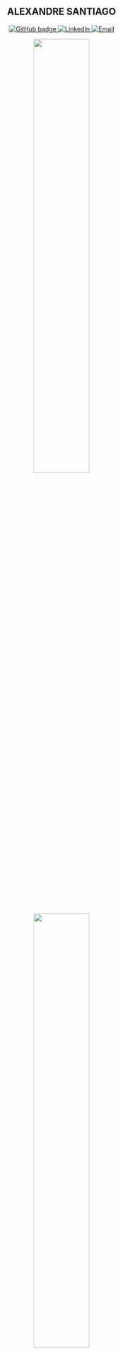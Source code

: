  <h2 align="center">ALEXANDRE SANTIAGO</h2>
<p align="center">
  <a href="https://github.com/AlexandreSBS">
    <img src="https://img.shields.io/badge/-Github-000?style=for-the-badge&logo=Github&logoColor=white&link=https://github.com/AlexandreSBS" alt="GitHub badge" />
  </a>
  <a href="https://www.linkedin.com/in/alexandresantiagobs/">
    <img src="https://img.shields.io/badge/-LinkedIn-blue?style=for-the-badge&logo=Linkedin&logoColor=white&link=https://www.linkedin.com/in/alexandresantiagobs/" alt="LinkedIn" />
  </a>
  <a href = "mailto: alexandre.s.developer@gmail.com">
    <img src="https://img.shields.io/badge/-Email-red?style=for-the-badge&labelColor=red&logo=Gmail&logoColor=white&link=alexandre.s.developer@gmail.com" alt="Email" />
  </a>
</p>

<p align="center"><img width="50%" src="https://github-readme-stats.vercel.app/api?username=alexandresbs&show_icons=true&theme=dark" /></p>

<p align="center"><img width="50%" src="https://github-readme-stats.vercel.app/api/top-langs/?username=AlexandreSBS&layout=compact&theme=dark"/></p>
